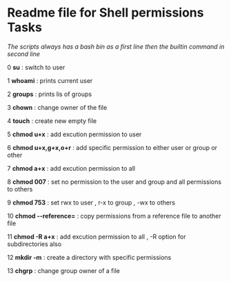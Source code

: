 Readme file for Shell permissions Tasks
=======================================
             
*The scripts always has a bash bin as a first line then the builtin command in second line*

0 **su** : switch to user
 
1 **whoami** : prints current user

2 **groups** : prints lis of groups

3 **chown** : change owner of the file

4 **touch** : create new empty file 

5 **chmod u+x** : add excution permission to user

6 **chmod u+x,g+x,o+r** : add specific permission to either user or group or other

7 **chmod a+x** : add excution permission to all 

8 **chmod 007** : set no permission to the user and group and all permissions to others

9 **chmod 753** : set rwx to user , r-x to group , -wx to others 

10 **chmod --reference=** : copy permissions from a reference file to another file

11 **chmod -R a+x** : add excution permission to all , -R option for subdirectories also

12 **mkdir -m** : create a directory with specific permissions

13 **chgrp** : change group owner of a file 
